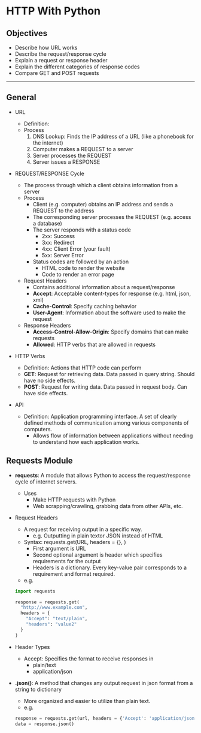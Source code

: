 # HTTP With Python

## Objectives

- Describe how URL works
- Describe the request/response cycle
- Explain a request or response header
- Explain the different categories of response codes
- Compare GET and POST requests

---

## General

- URL
  - Definition:  
  - Process
    1. DNS Lookup:  Finds the IP address of a URL (like a phonebook for the internet)
    2. Computer makes a REQUEST to a server
    3. Server processes the REQUEST
    4. Server issues a RESPONSE

- REQUEST/RESPONSE Cycle
  - The process through which a client obtains information from a server
  - Process
    - Client (e.g. computer) obtains an IP address and sends a REQUEST to the address
    - The corresponding server processes the REQUEST (e.g. access a database)
    - The server responds with a status code
      - 2xx:  Success
      - 3xx:  Redirect
      - 4xx:  Client Error (your fault)
      - 5xx:  Server Error
    - Status codes are followed by an action
      - HTML code to render the website
      - Code to render an error page
  - Request Headers
    - Contains additional information about a request/response
    - **Accept**:  Acceptable content-types for response (e.g. html, json, xml)
    - **Cache-Control**:  Specify caching behavior
    - **User-Agent**:  Information about the software used to make the request
  - Response Headers
    - **Access-Control-Allow-Origin**:  Specify domains that can make requests
    - **Allowed**:  HTTP verbs that are allowed in requests

- HTTP Verbs
  - Definition:  Actions that HTTP code can perform
  - **GET**:  Request for retrieving data.  Data passed in query string.  Should have no side effects.
  - **POST**:  Request for writing data.  Data passed in request body.  Can have side effects.

- API
  - Definition:  Application programming interface.  A set of clearly defined methods of communication among various components of computers.
    - Allows flow of information between applications without needing to understand how each application works.

## Requests Module

- **requests**:  A module that allows Python to access the request/response cycle of internet servers.
  - Uses
    - Make HTTP requests with Python
    - Web scrapping/crawling, grabbing data from other APIs, etc.

- Request Headers
  - A request for receiving output in a specific way.
    - e.g. Outputting in plain textor JSON instead of HTML
  - Syntax:  requests.get(URL, headers = {}, ) 
    - First argument is URL
    - Second optional argument is header which specifies requirements for the output
    - Headers is a dictionary.  Every key-value pair corresponds to a requirement and format required.
  - e.g.
  ```python
  import requests
  
  response = requests.get(
    "http://www.example.com",
    headers = {
      "Accept": "text/plain",
      "headers": "value2"
    }
  )
  ```

- Header Types
  - Accept:  Specifies the format to receive responses in
    - plain/text
    - application/json

- **.json()**:  A method that changes any output request in json format from a string to dictionary
  - More organized and easier to utilize than plain text.
  - e.g.
  ```python
  response = requests.get(url, headers = {'Accept': 'application/json'}
  data = response.json()
  ```

